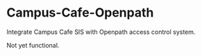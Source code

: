# Campus-Cafe-Openpath
 Integrate Campus Cafe SIS with Openpath access control system.

Not yet functional.
